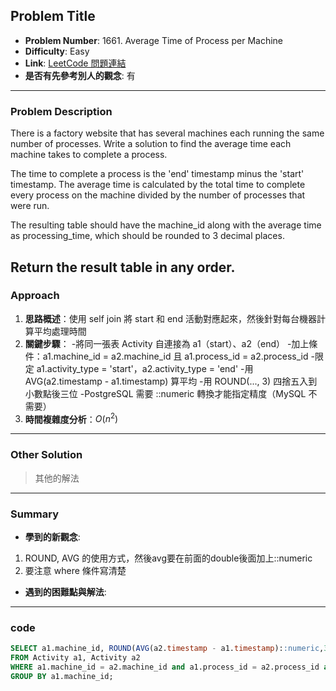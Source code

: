## Problem Title

- **Problem Number**:  1661. Average Time of Process per Machine
- **Difficulty**: Easy
- **Link**: [LeetCode 問題連結](https://leetcode.com/problems/average-time-of-process-per-machine/description/?envType=study-plan-v2&envId=top-sql-50)
- **是否有先參考別人的觀念**: 有
---

### Problem Description

There is a factory website that has several machines each running the same number of processes. Write a solution to find the average time each machine takes to complete a process.

The time to complete a process is the 'end' timestamp minus the 'start' timestamp. The average time is calculated by the total time to complete every process on the machine divided by the number of processes that were run.

The resulting table should have the machine_id along with the average time as processing_time, which should be rounded to 3 decimal places.

Return the result table in any order.
---

### Approach

1. **思路概述**：使用 self join 將 start 和 end 活動對應起來，然後針對每台機器計算平均處理時間
2. **關鍵步驟**：
   -將同一張表 Activity 自連接為 a1（start）、a2（end）
   -加上條件：a1.machine_id = a2.machine_id 且 a1.process_id = a2.process_id
   -限定 a1.activity_type = 'start'，a2.activity_type = 'end'
   -用 AVG(a2.timestamp - a1.timestamp) 算平均
   -用 ROUND(..., 3) 四捨五入到小數點後三位
   -PostgreSQL 需要 ::numeric 轉換才能指定精度（MySQL 不需要）
3. **時間複雜度分析**：$O(n^2)$

---

### Other Solution

> 其他的解法

---
### Summary

- **學到的新觀念**: 
1. ROUND, AVG 的使用方式，然後avg要在前面的double後面加上::numeric
2. 要注意 where 條件寫清楚
- **遇到的困難點與解法**:

---

### code

```sql
SELECT a1.machine_id, ROUND(AVG(a2.timestamp - a1.timestamp)::numeric,3) as processing_time
FROM Activity a1, Activity a2
WHERE a1.machine_id = a2.machine_id and a1.process_id = a2.process_id and a1.activity_type='start' AND a2.activity_type = 'end'
GROUP BY a1.machine_id;
```